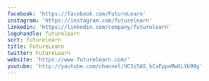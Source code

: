 ```yaml
---
facebook: 'https://facebook.com/FutureLearn'
instagram: 'https://instagram.com/futurelearn'
linkedin: 'https://linkedin.com/company/futurelearn'
logohandle: futurelearn
sort: futurelearn
title: FutureLearn
twitter: FutureLearn
website: 'https://www.futurelearn.com/'
youtube: 'http://youtube.com/channel/UC3i5AS_kCaFppoMwULYb99g'
---
```

